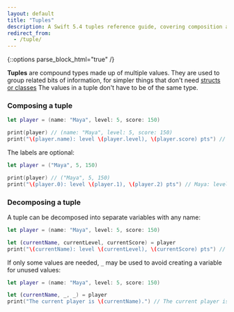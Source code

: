 ```yaml
---
layout: default
title: "Tuples"
description: A Swift 5.4 tuples reference guide, covering composition and decomposition.
redirect_from:
  - /tuple/
---
```

{::options parse_block_html="true" /}

**Tuples** are compound types made up of multiple values. They are used to group related bits of information, for simpler things that don't need [structs or classes](/structs-and-classes) The values in a tuple don't have to be of the same type.

### Composing a tuple

```swift
let player = (name: "Maya", level: 5, score: 150)

print(player) // (name: "Maya", level: 5, score: 150)
print("\(player.name): level \(player.level), \(player.score) pts") // Maya: level 5, 150 pts
```

The labels are optional:

```swift
let player = ("Maya", 5, 150)

print(player) // ("Maya", 5, 150)
print("\(player.0): level \(player.1), \(player.2) pts") // Maya: level 5, 150 pts
```

### Decomposing a tuple

A tuple can be decomposed into separate variables with any name:

```swift
let player = (name: "Maya", level: 5, score: 150)

let (currentName, currentLevel, currentScore) = player
print("\(currentName): level \(currentLevel), \(currentScore) pts") // Maya: level 5, 150 pts
```

If only some values are needed, `_` may be used to avoid creating a variable for unused values:

```swift
let player = (name: "Maya", level: 5, score: 150)

let (currentName, _, _) = player
print("The current player is \(currentName).") // The current player is Maya.
```

